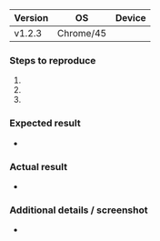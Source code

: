 | Version | OS        | Device |
| ------- | --------- | ------ |
| v1.2.3  | Chrome/45 |        |

### Steps to reproduce

1.
2.
3.

### Expected result

-

### Actual result

-

### Additional details / screenshot

-
